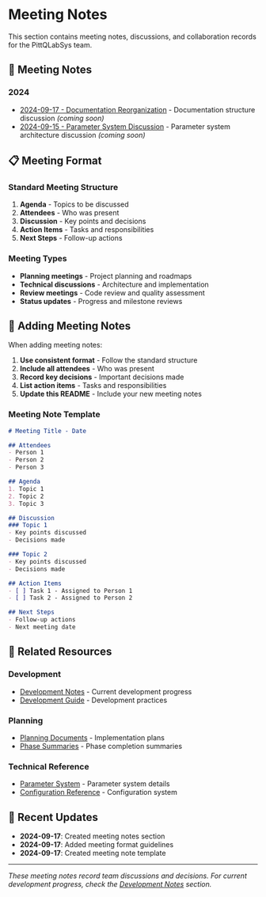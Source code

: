 # Meeting Notes

This section contains meeting notes, discussions, and collaboration records for the PittQLabSys team.

## 📅 Meeting Notes

### 2024
- [2024-09-17 - Documentation Reorganization](2024-09-17-documentation-reorganization.md) - Documentation structure discussion *(coming soon)*
- [2024-09-15 - Parameter System Discussion](2024-09-15-parameter-system-discussion.md) - Parameter system architecture discussion *(coming soon)*

## 📋 Meeting Format

### Standard Meeting Structure
1. **Agenda** - Topics to be discussed
2. **Attendees** - Who was present
3. **Discussion** - Key points and decisions
4. **Action Items** - Tasks and responsibilities
5. **Next Steps** - Follow-up actions

### Meeting Types
- **Planning meetings** - Project planning and roadmaps
- **Technical discussions** - Architecture and implementation
- **Review meetings** - Code review and quality assessment
- **Status updates** - Progress and milestone reviews

## 📝 Adding Meeting Notes

When adding meeting notes:

1. **Use consistent format** - Follow the standard structure
2. **Include all attendees** - Who was present
3. **Record key decisions** - Important decisions made
4. **List action items** - Tasks and responsibilities
5. **Update this README** - Include your new meeting notes

### Meeting Note Template
```markdown
# Meeting Title - Date

## Attendees
- Person 1
- Person 2
- Person 3

## Agenda
1. Topic 1
2. Topic 2
3. Topic 3

## Discussion
### Topic 1
- Key points discussed
- Decisions made

### Topic 2
- Key points discussed
- Decisions made

## Action Items
- [ ] Task 1 - Assigned to Person 1
- [ ] Task 2 - Assigned to Person 2

## Next Steps
- Follow-up actions
- Next meeting date
```

## 🔗 Related Resources

### Development
- [Development Notes](../development/) - Current development progress
- [Development Guide](../../guides/development/development-guide.md) - Development practices

### Planning
- [Planning Documents](../planning/) - Implementation plans
- [Phase Summaries](../planning/) - Phase completion summaries

### Technical Reference
- [Parameter System](../../reference/parameter-class-analysis.md) - Parameter system details
- [Configuration Reference](../../reference/configuration.md) - Configuration system

## 🔄 Recent Updates

- **2024-09-17**: Created meeting notes section
- **2024-09-17**: Added meeting format guidelines
- **2024-09-17**: Created meeting note template

---

*These meeting notes record team discussions and decisions. For current development progress, check the [Development Notes](../development/) section.*
